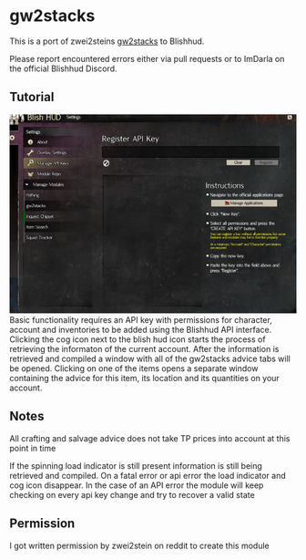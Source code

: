 # gw2stacks
This is a port of zwei2steins [gw2stacks](https://github.com/zwei2stein/gw2stacks) to Blishhud.

Please report encountered errors either via pull requests or to ImDarla on the official Blishhud Discord.

## Tutorial
![Key interface](Docs/KeyInterface.png)
Basic functionality requires an API key with permissions for character, account and inventories to be added using the Blishhud API interface.
Clicking the cog icon next to the blish hud icon starts the process of retrieving the informaton of the current account.
After the information is retrieved and compiled a window with all of the gw2stacks advice tabs will be opened.
Clicking on one of the items opens a separate window containing the advice for this item, its location and its quantities on your account.

## Notes
All crafting and salvage advice does not take TP prices into account at this point in time

If the spinning load indicator is still present information is still being retrieved and compiled.
On a fatal error or api error the load indicator and cog icon disappear.
In the case of an API error the module will keep checking on every api key change and try to recover a valid state

## Permission

I got written permission by zwei2stein on reddit to create this module
